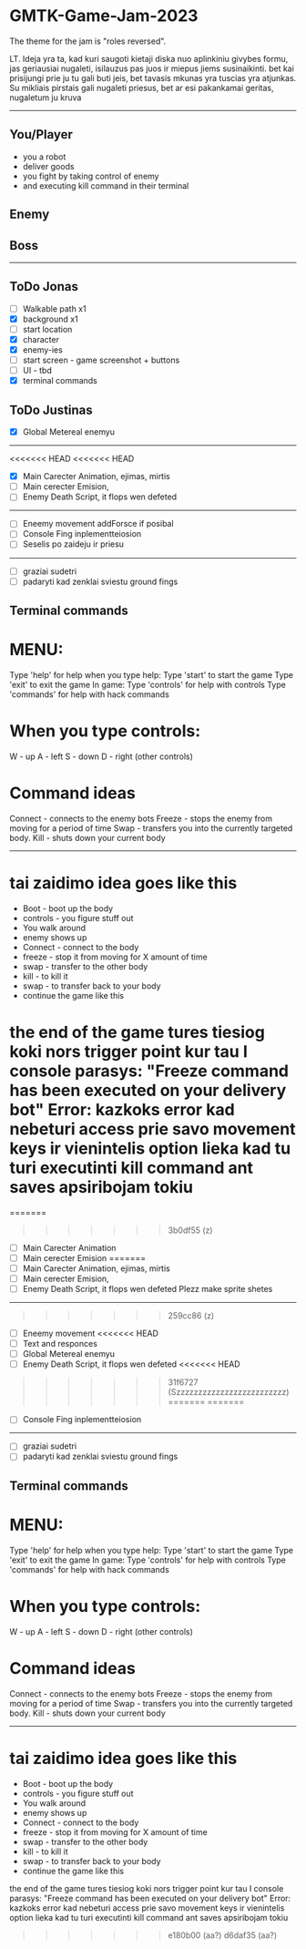 # GMTK-Game-Jam-2023

The theme for the jam is "roles reversed".

LT.
Ideja yra ta, kad kuri saugoti kietaji diska nuo aplinkiniu givybes formu, jas geriausiai nugaleti, isilauzus pas juos ir miepus jiems susinaikinti. bet kai prisijungi prie ju tu gali buti jeis, bet tavasis mkunas yra tuscias yra atjunkas. Su mikliais pirstais gali nugaleti priesus, bet ar esi pakankamai geritas, nugaletum ju kruva

---

## You/Player

* you a robot
* deliver goods
* you fight by taking control of enemy
* and executing kill command in their terminal

## Enemy

## Boss

---

## ToDo Jonas

* [ ] Walkable path x1
* [x] background x1
* [ ] start location
* [x] character
* [x] enemy-ies
* [ ] start screen - game screenshot + buttons
* [ ] UI - tbd
* [x] terminal commands

## ToDo Justinas

* [x] Global Metereal enemyu

---

<<<<<<< HEAD
<<<<<<< HEAD
* [x] Main Carecter Animation, ejimas, mirtis
* [ ] Main cerecter Emision,
* [ ] Enemy Death Script, it flops wen defeted

---

* [ ] Eneemy movement addForsce if posibal
* [ ] Console Fing inplementteiosion
* [ ] Seselis po zaideju ir priesu

---

* [ ] graziai sudetri
* [ ] padaryti kad zenklai sviestu ground fings

## Terminal commands

# MENU:
Type 'help' for help
when you type help:
Type 'start' to start the game
Type 'exit' to exit the game
In game:
Type 'controls' for help with controls
Type 'commands' for help with hack commands

# When you type controls:
W - up
A - left
S - down
D - right
(other controls)

# Command ideas
Connect - connects to the enemy bots
Freeze - stops the enemy from moving for a period of time
Swap - transfers you into the currently targeted body.
Kill - shuts down your current body

---

# tai zaidimo idea goes like this

* Boot - boot up the body
* controls - you figure stuff out
* You walk around
* enemy shows up
* Connect - connect to the body
* freeze - stop it from moving for X amount of time
* swap - transfer to the other body
* kill - to kill it
* swap - to transfer back to your body
* continue the game like this

the end of the game tures tiesiog koki nors  trigger point kur tau I console parasys:
"Freeze command has been executed on your delivery bot"
Error: kazkoks error kad nebeturi access prie savo movement keys
ir vienintelis option lieka kad tu turi executinti kill command ant saves
apsiribojam tokiu
=======
=======
>>>>>>> 3b0df55 (z)
* [ ] Main Carecter Animation
* [ ] Main cerecter Emision
=======
* [ ] Main Carecter Animation, ejimas, mirtis
* [ ] Main cerecter Emision,
* [ ] Enemy Death Script, it flops wen defeted
Plezz make sprite shetes

---

>>>>>>> 259cc86 (z)
* [ ] Eneemy movement
<<<<<<< HEAD
* [ ] Text and responces
* [ ] Global Metereal enemyu
* [ ] Enemy Death Script, it flops wen defeted
<<<<<<< HEAD
>>>>>>> 31f6727 (Szzzzzzzzzzzzzzzzzzzzzzzzz)
=======
=======
* [ ] Console Fing inplementteiosion

---

* [ ] graziai sudetri
* [ ] padaryti kad zenklai sviestu ground fings

## Terminal commands

# MENU:
Type 'help' for help
when you type help:
Type 'start' to start the game
Type 'exit' to exit the game
In game:
Type 'controls' for help with controls
Type 'commands' for help with hack commands

# When you type controls:
W - up
A - left
S - down
D - right
(other controls)

# Command ideas
Connect - connects to the enemy bots
Freeze - stops the enemy from moving for a period of time
Swap - transfers you into the currently targeted body.
Kill - shuts down your current body

---

# tai zaidimo idea goes like this

* Boot - boot up the body
* controls - you figure stuff out
* You walk around
* enemy shows up
* Connect - connect to the body
* freeze - stop it from moving for X amount of time
* swap - transfer to the other body
* kill - to kill it
* swap - to transfer back to your body
* continue the game like this

the end of the game tures tiesiog koki nors  trigger point kur tau I console parasys:
"Freeze command has been executed on your delivery bot"
Error: kazkoks error kad nebeturi access prie savo movement keys
ir vienintelis option lieka kad tu turi executinti kill command ant saves
apsiribojam tokiu
>>>>>>> e180b00 (aa?)
>>>>>>> d6daf35 (aa?)

